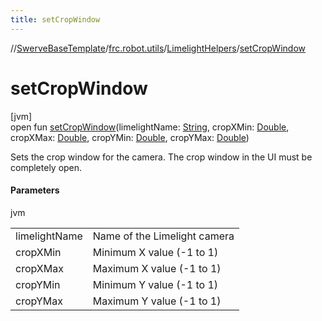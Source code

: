 ```yaml
---
title: setCropWindow
---
```

//[SwerveBaseTemplate](../../../index.html)/[frc.robot.utils](../index.html)/[LimelightHelpers](index.html)/[setCropWindow](set-crop-window.html)



# setCropWindow



[jvm]\
open fun [setCropWindow](set-crop-window.html)(limelightName: [String](https://docs.oracle.com/javase/8/docs/api/java/lang/String.html), cropXMin: [Double](https://kotlinlang.org/api/latest/jvm/stdlib/kotlin/-double/index.html), cropXMax: [Double](https://kotlinlang.org/api/latest/jvm/stdlib/kotlin/-double/index.html), cropYMin: [Double](https://kotlinlang.org/api/latest/jvm/stdlib/kotlin/-double/index.html), cropYMax: [Double](https://kotlinlang.org/api/latest/jvm/stdlib/kotlin/-double/index.html))



Sets the crop window for the camera. The crop window in the UI must be completely open.



#### Parameters


jvm

| | |
|---|---|
| limelightName | Name of the Limelight camera |
| cropXMin | Minimum X value (-1 to 1) |
| cropXMax | Maximum X value (-1 to 1) |
| cropYMin | Minimum Y value (-1 to 1) |
| cropYMax | Maximum Y value (-1 to 1) |




